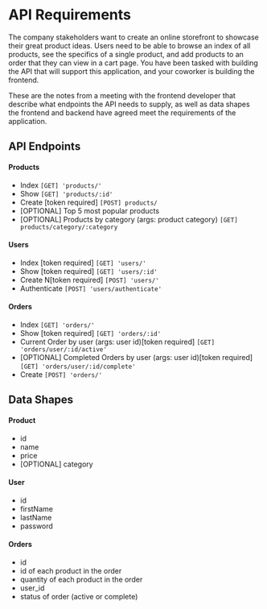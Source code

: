 # API Requirements

The company stakeholders want to create an online storefront to showcase their great product ideas. Users need to be able to browse an index of all products, see the specifics of a single product, and add products to an order that they can view in a cart page. You have been tasked with building the API that will support this application, and your coworker is building the frontend.

These are the notes from a meeting with the frontend developer that describe what endpoints the API needs to supply, as well as data shapes the frontend and backend have agreed meet the requirements of the application.

## API Endpoints

#### Products

- Index `[GET] 'products/'`
- Show `[GET] 'products/:id'`
- Create [token required] `[POST] products/`
- [OPTIONAL] Top 5 most popular products
- [OPTIONAL] Products by category (args: product category) `[GET] products/category/:category`

#### Users

- Index [token required] `[GET] 'users/'`
- Show [token required] `[GET] 'users/:id'`
- Create N[token required] `[POST] 'users/'`
- Authenticate `[POST] 'users/authenticate'`

#### Orders

- Index `[GET] 'orders/'`
- Show [token required] `[GET] 'orders/:id'`
- Current Order by user (args: user id)[token required] `[GET] 'orders/user/:id/active'`
- [OPTIONAL] Completed Orders by user (args: user id)[token required] `[GET] 'orders/user/:id/complete'`
- Create `[POST] 'orders/'`

## Data Shapes

#### Product

- id
- name
- price
- [OPTIONAL] category

#### User

- id
- firstName
- lastName
- password

#### Orders

- id
- id of each product in the order
- quantity of each product in the order
- user_id
- status of order (active or complete)
